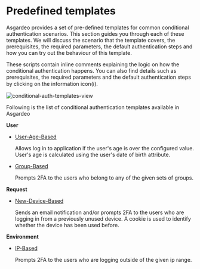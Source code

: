 # Predefined templates

Asgardeo provides a set of pre-defined templates for common conditional authentication scenarios. This section guides
you through each of these templates. We will discuss the scenario that the template covers, the prerequisites, the
required parameters, the default authentication steps and how you can try out the behaviour of this template.

These scripts contain inline comments explaining the logic on how the conditional authentication happens. You can also
find details such as prerequisites, the required parameters and the default authentication steps by clicking on the
information icon(:information_source:).

<img :src="$withBase('/assets/img/guides/conditional-auth/conditional-auth-templates.png')" alt="conditional-auth-templates-view"><br>

Following is the list of conditional authentication templates available in Asgardeo

**User**

* [User-Age-Based](./user-age-based-template/)

  Allows log in to application if the user's age is over the configured value. User's age is calculated using the user's
  date of birth attribute.

* [Group-Based](./group-based-template/)

  Prompts 2FA to the users who belong to any of the given sets of groups.

**Request**

* [New-Device-Based](./new-device-based-template/)

  Sends an email notification and/or prompts 2FA to the users who are logging in from a previously unused device. A
  cookie is used to identify whether the device has been used before.

**Environment**

* [IP-Based](./ip-based-template/)

  Prompts 2FA to the users who are logging outside of the given ip range.
